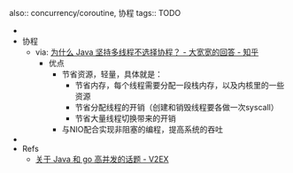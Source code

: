 also:: concurrency/coroutine, 协程
tags:: TODO

-
- 协程
  - via: [为什么 Java 坚持多线程不选择协程？ - 大宽宽的回答 - 知乎](https://www.zhihu.com/question/332042250/answer/734115120)
    - 优点
      - 节省资源，轻量，具体就是：
        - 节省内存，每个线程需要分配一段栈内存，以及内核里的一些资源
        - 节省分配线程的开销（创建和销毁线程要各做一次syscall）
        - 节省大量线程切换带来的开销
      - 与NIO配合实现非阻塞的编程，提高系统的吞吐
-
- Refs
  - [关于 Java 和 go 高并发的话题 - V2EX](https://www.v2ex.com/t/791169)